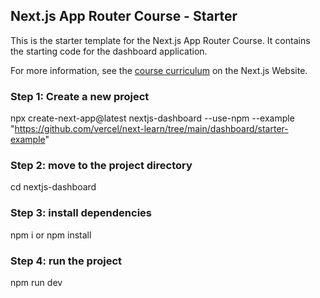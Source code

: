 ## Next.js App Router Course - Starter

This is the starter template for the Next.js App Router Course. It contains the starting code for the dashboard application.

For more information, see the [course curriculum](https://nextjs.org/learn) on the Next.js Website.

### Step 1: Create a new project
npx create-next-app@latest nextjs-dashboard --use-npm --example "https://github.com/vercel/next-learn/tree/main/dashboard/starter-example"

### Step 2: move to the project directory
cd nextjs-dashboard

### Step 3: install dependencies
npm i or npm install

### Step 4: run the project
npm run dev